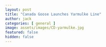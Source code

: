 ```yaml
---
layout: post
title: "Canada Goose Launches Yarmulke Line"
author: jack
categories: [ general ]
image: assets/images/CD-yarmulke.jpg
featured: false
hidden: false
---
```

